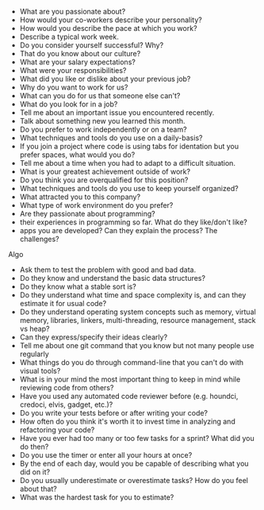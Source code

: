 * What are you passionate about?
* How would your co-workers describe your personality?
* How would you describe the pace at which you work?
* Describe a typical work week.
* Do you consider yourself successful? Why?
* That do you know about our culture?
* What are your salary expectations?
* What were your responsibilities?
* What did you like or dislike about your previous job?
* Why do you want to work for us?
* What can you do for us that someone else can't?
* What do you look for in a job?
* Tell me about an important issue you encountered recently.
* Talk about something new you learned this month.
* Do you prefer to work independently or on a team?
* What techniques and tools do you use on a daily-basis?
* If you join a project where code is using tabs for identation but you prefer spaces, what would you do?
* Tell me about a time when you had to adapt to a difficult situation.
* What is your greatest achievement outside of work?
* Do you think you are overqualified for this position?
* What techniques and tools do you use to keep yourself organized?
* What attracted you to this company?
* What type of work environment do you prefer?
* Are they passionate about programming?
* their experiences in programming so far. What do they like/don't like?
* apps you are developed? Can they explain the process? The challenges?




Algo
* Ask them to test the problem with good and bad data.
* Do they know and understand the basic data structures?
* Do they know what a stable sort is?
* Do they understand what time and space complexity is, and can they estimate it for usual code?
* Do they understand operating system concepts such as memory, virtual memory, libraries, linkers, multi-threading, resource management, stack vs heap?
* Can they express/specify their ideas clearly?
* Tell me about one git command that you know but not many people use regularly
* What things do you do through command-line that you can't do with visual tools?
* What is in your mind the most important thing to keep in mind while reviewing code from others?
* Have you used any automated code reviewer before (e.g. houndci, credoci, elvis, gadget, etc.)?
* Do you write your tests before or after writing your code?
* How often do you think it's worth it to invest time in analyzing and refactoring your code?
* Have you ever had too many or too few tasks for a sprint? What did you do then?
* Do you use the timer or enter all your hours at once?
* By the end of each day, would you be capable of describing what you did on it?
* Do you usually underestimate or overestimate tasks? How do you feel about that?
* What was the hardest task for you to estimate?

